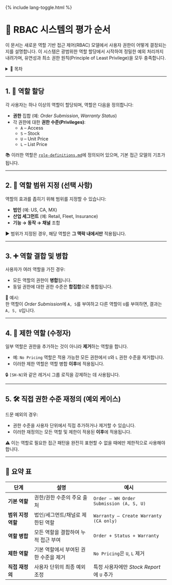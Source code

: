 <link rel="stylesheet" href="/it-docs/assets/css/custom.css">

{% include lang-toggle.html %}

# 🧮 RBAC 시스템의 평가 순서

이 문서는 새로운 역할 기반 접근 제어(RBAC) 모델에서 사용자 권한이 어떻게 결정되는지를 설명합니다. 이 시스템은 광범위한 역할 할당에서 시작하여 정밀한 예외 처리까지 내려가며, 유연성과 최소 권한 원칙(Principle of Least Privilege)을 모두 충족합니다.

<details>
<summary>📑 목차</summary>

- [1. 🧱 역할 할당](#1-🧱-역할-할당)
- [2. 🧭 역할 범위 지정 (선택 사항)](#2-🧭-역할-범위-지정-선택-사항)
- [3. ➕ 역할 결합 및 병합](#3-➕-역할-결합-및-병합)
- [4. 🚫 제한 역할 (수정자)](#4-🚫-제한-역할-수정자)
- [5. 🛠️ 직접 권한 수준 재정의 (예외 케이스)](#5-🛠️-직접-권한-수준-재정의-예외-케이스)
- [🔁 요약 표](#️-요약-표)

</details>

---

## 1. 🧱 역할 할당

각 사용자는 하나 이상의 역할이 할당되며, 역할은 다음을 정의합니다:

- **권한** 집합 (예: *Order Submission*, *Warranty Status*)
- 각 권한에 대한 **권한 수준(Privileges)**:
  - `A` – Access
  - `S` – Stock
  - `U` – Unit Price
  - `L` – List Price

📚 이러한 역할은 [`role-definitions.md`](/it-docs/ko/web/proposals/ePortal-roles/role-definitions.md)에 정의되어 있으며, 기본 접근 모델의 기초가 됩니다.

---

## 2. 🧭 역할 범위 지정 (선택 사항)

역할의 효과를 좁히기 위해 범위를 지정할 수 있습니다:

- **법인** (예: US, CA, MX)
- **산업 세그먼트** (예: Retail, Fleet, Insurance)
- **기능 → 동작 → 채널** 조합

▶ 범위가 지정된 경우, 해당 역할은 **그 맥락 내에서만** 적용됩니다.

---

## 3. ➕ 역할 결합 및 병합

사용자가 여러 역할을 가진 경우:

- 모든 역할의 권한이 **병합**됩니다.
- 동일 권한에 대한 권한 수준은 **합집합**으로 통합됩니다.

📝 예시:  
한 역할이 *Order Submission*에 `A, S`를 부여하고 다른 역할이 `U`를 부여하면, 결과는 `A, S, U`입니다.

---

## 4. 🚫 제한 역할 (수정자)

일부 역할은 권한을 추가하는 것이 아니라 **제거**하는 역할을 합니다.

- 예: `No Pricing` 역할은 적용 가능한 모든 권한에서 `U`와 `L` 권한 수준을 제거합니다.
- 이러한 제한 역할은 역할 병합 **이후**에 적용됩니다.

🔒 `[SH-N]`와 같은 레거시 그룹 로직을 강제하는 데 사용됩니다.

---

## 5. 🛠️ 직접 권한 수준 재정의 (예외 케이스)

드문 예외의 경우:

- 권한 수준을 사용자 단위에서 직접 추가하거나 제거할 수 있습니다.
- 이러한 재정의는 모든 역할 및 제한이 적용된 **이후**에 적용됩니다.

⚠️ 이는 역할로 필요한 접근 패턴을 완전히 표현할 수 없을 때에만 제한적으로 사용해야 합니다.

---

## 🔁 요약 표

| 단계                      | 설명                                             | 예시                                       |
|---------------------------|--------------------------------------------------|---------------------------------------------|
| **기본 역할**             | 권한/권한 수준의 주요 출처                        | `Order – WH Order Submission (A, S, U)`     |
| **범위 지정 역할**         | 법인/세그먼트/채널로 제한된 역할                   | `Warranty – Create Warranty (CA only)`      |
| **역할 병합**              | 모든 역할을 결합하여 누적 접근 부여               | `Order + Status + Warranty`                 |
| **제한 역할**              | 기본 역할에서 부여된 권한 수준을 제거              | `No Pricing`은 `U`, `L` 제거                 |
| **직접 재정의**            | 사용자 단위의 최종 예외 조정                       | 특정 사용자에만 *Stock Report*에 `U` 추가   |
